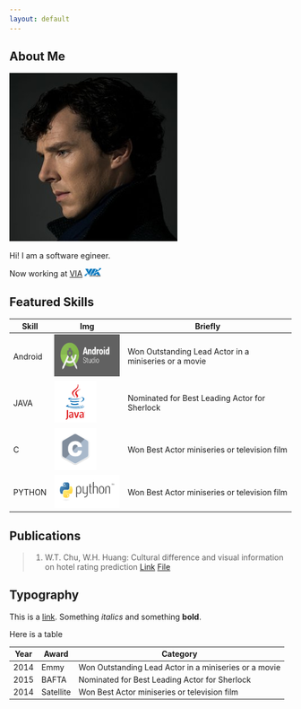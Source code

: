 ```yaml
---
layout: default
---
```


## About Me

<img class="profile-picture" src="sherlock.jpg">

Hi! I am a software egineer.

Now working at [VIA](https://www.viatech.com/en/) <img src="VIA_Corporate_logo.jpg" style="width:30px;height:15px;"/>

## Featured Skills

Skill | Img | Briefly
-----|-------|--------
Android | <img src="android-studio-logo.png" style="width:150px;height:75px;"/>  | Won Outstanding Lead Actor in a miniseries or a movie
JAVA | <img src="JAVA.webp" style="width:75px;height:75px;"/> | Nominated for Best Leading Actor for Sherlock
C | <img src="C language.sh.png" style="width:75px;height:75px;"/>| Won Best Actor miniseries or television film
PYTHON | <img src="python-logo.png" style="width:150px;height:60px;"/> | Won Best Actor miniseries or television film

## Publications

> 1. W.T. Chu, W.H. Huang: Cultural difference and visual information on hotel rating prediction [Link](https://link.springer.com/article/10.1007/s11280-016-0404-2) [File](https://github.com/henry0726/henry0726.github.io/raw/master/World%20Wide%20Web%20Journal.pdf)

## Typography

This is a [link](http://google.com). Something *italics* and something **bold**.

Here is a table

Year | Award | Category
-----|-------|--------
2014 | Emmy  | Won Outstanding Lead Actor in a miniseries or a movie
2015 | BAFTA | Nominated for Best Leading Actor for Sherlock
2014 | Satellite | Won Best Actor miniseries or television film
